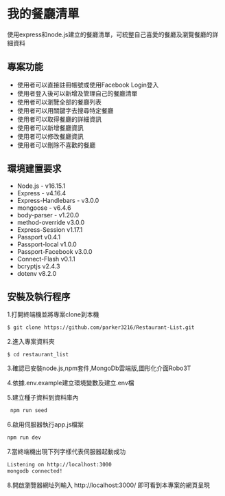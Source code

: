 # 我的餐廳清單
使用express和node.js建立的餐廳清單，可統整自己喜愛的餐廳及瀏覽餐廳的詳細資料

## 專案功能
- 使用者可以直接註冊帳號或使用Facebook Login登入
- 使用者登入後可以新增及管理自己的餐廳清單
- 使用者可以瀏覽全部的餐廳列表
- 使用者可以用關鍵字去搜尋特定餐廳
- 使用者可以取得餐廳的詳細資訊
- 使用者可以新增餐廳資訊
- 使用者可以修改餐廳資訊
- 使用者可以刪除不喜歡的餐廳

## 環境建置要求
- Node.js - v16.15.1
- Express - v4.16.4
- Express-Handlebars - v3.0.0
- mongoose - v6.4.6
- body-parser - v1.20.0
- method-override v3.0.0
- Express-Session v1.17.1
- Passport v0.4.1
- Passport-local v1.0.0
- Passport-Facebook v3.0.0
- Connect-Flash v0.1.1
- bcryptjs v2.4.3
- dotenv v8.2.0

## 安裝及執行程序
1.打開終端機並將專案clone到本機
   ```bash
$ git clone https://github.com/parker3216/Restaurant-List.git
   ```
2.進入專案資料夾
   ```
$ cd restaurant_list
   ```
3.確認已安裝node.js,npm套件,MongoDb雲端版,圖形化介面Robo3T

4.依據.env.example建立環境變數及建立.env檔

5.建立種子資料到資料庫內
  ```bash
   npm run seed
   ```
6.啟用伺服器執行app.js檔案
   ```bash
   npm run dev
   ```
7.當終端機出現下列字樣代表伺服器起動成功
```bash
Listening on http://localhost:3000
mongodb connected!
 ```
8.開啟瀏覽器網址列輸入 http://localhost:3000/ 即可看到本專案的網頁呈現

